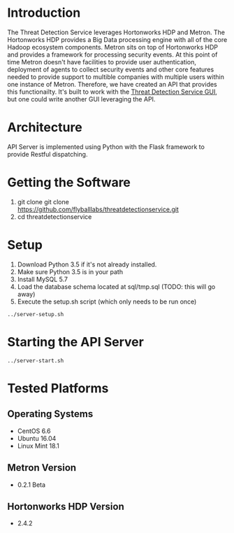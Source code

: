 # Introduction

The Threat Detection Service leverages Hortonworks HDP and Metron.  The Hortonworks HDP provides a Big Data processing engine with all of the core Hadoop ecosystem components.  Metron sits on top of Hortonworks HDP and provides a framework for processing security events.  At this point of time Metron doesn't have facilities to provide user authentication, deployment of agents to collect security events and other core features needed to provide support to multible companies with multiple users within one instance of Metron.  Therefore, we have created an API that provides this functionailty.  It's built to work with the [Threat Detection Service GUI](../gui/), but one could write another GUI leveraging the API.

# Architecture

API Server is implemented using Python with the Flask framework to provide Restful dispatching.

# Getting the Software

1. git clone git clone https://github.com/flyballlabs/threatdetectionservice.git
2. cd threatdetectionservice

# Setup

1. Download Python 3.5 if it's not already installed.
2. Make sure Python 3.5 is in your path
3. Install MySQL 5.7 
4. Load the database schema located at sql/tmp.sql (TODO: this will go away)
5. Execute the setup.sh script (which only needs to be run once) 

```
../server-setup.sh
```

# Starting the API Server

``` 
../server-start.sh
```

# Tested Platforms

## Operating Systems

- CentOS 6.6
- Ubuntu 16.04
- Linux Mint 18.1

## Metron Version

- 0.2.1 Beta

## Hortonworks HDP Version

- 2.4.2




